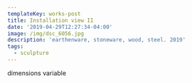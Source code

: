 ```yaml
---
templateKey: works-post
title: Installation view II
date: '2019-04-29T12:27:34-04:00'
image: /img/dsc_6056.jpg
description: 'earthenware, stoneware, wood, steel. 2019'
tags:
  - sculpture
---
```

dimensions variable
